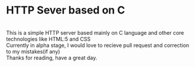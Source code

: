 # HTTP Sever based on C
<br>
This is a simple HTTP server based mainly on C language and other core technologies like HTML:5 and CSS <br>
Currently in alpha stage, I would love to recieve pull request and correction to my mistakes(if any) <br>
Thanks for reading, have a great day.
 
